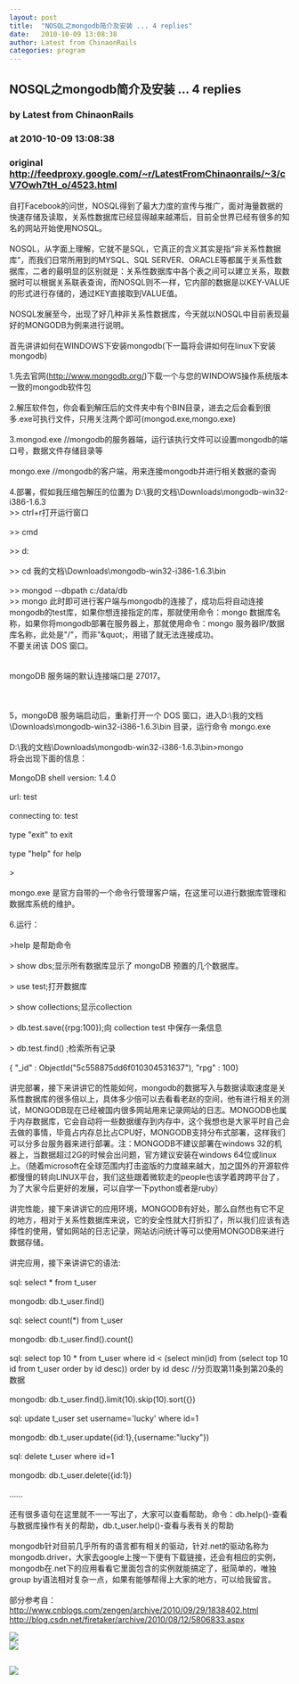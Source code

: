 ```yaml
---
layout: post
title:  "NOSQL之mongodb简介及安装 ... 4 replies"
date:   2010-10-09 13:08:38
author: Latest from ChinaonRails
categories: program
---
```


## NOSQL之mongodb简介及安装 ... 4 replies
### by Latest from ChinaonRails
### at 2010-10-09 13:08:38
### original <http://feedproxy.google.com/~r/LatestFromChinaonrails/~3/cV7Owh7tH_o/4523.html>

自打Facebook的问世，NOSQL得到了最大力度的宣传与推广，面对海量数据的快速存储及读取，关系性数据库已经显得越来越滞后，目前全世界已经有很多的知名的网站开始使用NOSQL。 <br>
<br>
NOSQL，从字面上理解，它就不是SQL，它真正的含义其实是指“非关系性数据库”，而我们日常所用到的MYSQL、SQL SERVER、ORACLE等都属于关系性数据库，二者的最明显的区别就是：关系性数据库中各个表之间可以建立关系，取数据时可以根据关系联表查询，而NOSQL则不一样，它内部的数据是以KEY-VALUE的形式进行存储的，通过KEY直接取到VALUE值。 <br>
<br>
NOSQL发展至今，出现了好几种非关系性数据库，今天就以NOSQL中目前表现最好的MONGODB为例来进行说明。 <br>
<br>
首先讲讲如何在WINDOWS下安装mongodb(下一篇将会讲如何在linux下安装mongodb) <br>
<br>
1.先去官网(http://www.mongodb.org/)下载一个与您的WINDOWS操作系统版本一致的mongodb软件包 <br>
<br>
2.解压软件包，你会看到解压后的文件夹中有个BIN目录，进去之后会看到很多.exe可执行文件，只用关注两个即可(mongod.exe,mongo.exe) <br>
<br>
3.mongod.exe //mongodb的服务器端，运行该执行文件可以设置mongodb的端口号，数据文件存储目录等 <br>
<br>
mongo.exe //mongodb的客户端，用来连接mongodb并进行相关数据的查询 <br>
<br>
4.部署，假如我压缩包解压的位置为 D:\我的文档\Downloads\mongodb-win32-i386-1.6.3 <br>
&gt;&gt; ctrl+r打开运行窗口 <br>
<br>
&gt;&gt; cmd <br>
<br>
&gt;&gt; d: <br>
<br>
&gt;&gt; cd 我的文档\Downloads\mongodb-win32-i386-1.6.3\bin <br>
<br>
&gt;&gt; mongod --dbpath c:/data/db <br>
&gt;&gt; mongo 此时即可进行客户端与mongodb的连接了，成功后将自动连接mongodb的test库，如果你想连接指定的库，那就使用命令：mongo 数据库名称，如果你将mongodb部署在服务器上，那就使用命令：mongo 服务器IP/数据库名称，此处是&quot;/&quot;，而非&quot;\&quot;，用错了就无法连接成功。 <br>
不要关闭该 DOS 窗口。 <br>
<br>
<br>
mongoDB 服务端的默认连接端口是 27017。 <br>
<br>
<br>
<br>
5，mongoDB 服务端启动后，重新打开一个 DOS 窗口，进入D:\我的文档\Downloads\mongodb-win32-i386-1.6.3\bin 目录，运行命令 mongo.exe <br>
<br>
D:\我的文档\Downloads\mongodb-win32-i386-1.6.3\bin&gt;mongo <br>
将会出现下面的信息： <br>
<br>
MongoDB shell version: 1.4.0 <br>
<br>
url: test <br>
<br>
connecting to: test <br>
<br>
type "exit" to exit <br>
<br>
type "help" for help <br>
<br>
&gt; <br>
<br>
mongo.exe 是官方自带的一个命令行管理客户端，在这里可以进行数据库管理和数据库系统的维护。 <br>
<br>
6.运行： <br>
<br>
&gt;help 是帮助命令 <br>
<br>
&gt; show dbs;显示所有数据库显示了 mongoDB 预置的几个数据库。 <br>
<br>
&gt; use test;打开数据库 <br>
<br>
&gt; show collections;显示collection <br>
<br>
&gt; db.test.save({rpg:100});向 collection test 中保存一条信息 <br>
<br>
&gt; db.test.find() ;检索所有记录 <br>
<br>
{ "_id" : ObjectId("5c558875dd6f010304531637"), "rpg" : 100} <br>
<br>
讲完部署，接下来讲讲它的性能如何，mongodb的数据写入与数据读取速度是关系性数据库的很多倍以上，具体多少倍可以去看看老赵的空间，他有进行相关的测试，MONGODB现在已经被国内很多网站用来记录网站的日志。MONGODB也属于内存数据库，它会自动将一些数据缓存到内存中，这个我想也是大家平时自己会去做的事情，毕竟占内存总比占CPU好，MONGODB支持分布式部署，这样我们可以分多台服务器来进行部署。注：MONGODB不建议部署在windows 32的机器上，当数据超过2G的时候会出问题，官方建议安装在windows 64位或linux上。（随着microsoft在全球范围内打击盗版的力度越来越大，加之国外的开源软件都慢慢的转向LINUX平台，我们这些跟着微软走的people也该学着跨跨平台了，为了大家今后更好的发展，可以自学一下python或者是ruby） <br>
<br>
讲完性能，接下来讲讲它的应用环境，MONGODB有好处，那么自然也有它不足的地方，相对于关系性数据库来说，它的安全性就大打折扣了，所以我们应该有选择性的使用，譬如网站的日志记录，网站访问统计等可以使用MONGODB来进行数据存储。 <br>
<br>
讲完应用，接下来讲讲它的语法: <br>
<br>
sql: select * from t_user <br>
<br>
mongodb: db.t_user.find() <br>
<br>
sql: select count(*) from t_user <br>
<br>
mongodb: db.t_user.find().count() <br>
<br>
sql: select top 10 * from t_user where id &lt; (select min(id) from (select top 10 id from t_user order by id desc)) order by id desc //分页取第11条到第20条的数据 <br>
<br>
mongodb: db.t_user.find().limit(10).skip(10).sort({}) <br>
<br>
sql: update t_user set username='lucky' where id=1 <br>
<br>
mongodb: db.t_user.update({id:1},{username:"lucky"}) <br>
<br>
sql: delete t_user where id=1 <br>
<br>
mongodb: db.t_user.delete({id:1}) <br>
<br>
...... <br>
<br>
还有很多语句在这里就不一一写出了，大家可以查看帮助，命令：db.help()-查看与数据库操作有关的帮助，db.t_user.help()-查看与表有关的帮助 <br>
<br>
mongodb针对目前几乎所有的语言都有相关的驱动，针对.net的驱动名称为mongodb.driver，大家去google上搜一下便有下载链接，还会有相应的实例，mongodb在.net下的应用看看它里面包含的实例就能搞定了，挺简单的，唯独group by语法相对复杂一点，如果有能够帮得上大家的地方，可以给我留言。 <br>
<br>
部分参考自： <br>
http://www.cnblogs.com/zengen/archive/2010/09/29/1838402.html <br>
http://blog.csdn.net/firetaker/archive/2010/08/12/5806833.aspx
<p><a href="http://feedads.g.doubleclick.net/~a/5LZZ7K1aGdznxfk0481l__I7LEA/0/da"><img src="http://feedads.g.doubleclick.net/~a/5LZZ7K1aGdznxfk0481l__I7LEA/0/di" border="0" ismap></a><br>
<a href="http://feedads.g.doubleclick.net/~a/5LZZ7K1aGdznxfk0481l__I7LEA/1/da"><img src="http://feedads.g.doubleclick.net/~a/5LZZ7K1aGdznxfk0481l__I7LEA/1/di" border="0" ismap></a></p><img src="http://feeds.feedburner.com/~r/LatestFromChinaonrails/~4/cV7Owh7tH_o" height="1" width="1"><img src="http://www1.feedsky.com/t1/421512868/RubyonRails_q5tb/feedsky/s.gif?r=http://feedproxy.google.com/~r/LatestFromChinaonrails/~3/cV7Owh7tH_o/4523.html" border="0" height="0" width="0"><p><a href="http://www1.feedsky.com/r/l/feedsky/RubyonRails_q5tb/421512868/art01.html"><img border="0" ismap src="http://www1.feedsky.com/r/i/feedsky/RubyonRails_q5tb/421512868/art01.gif"></a></p>